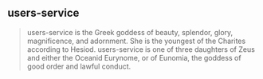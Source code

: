 ## users-service

> users-service is the Greek goddess of beauty, splendor, glory, magnificence, and adornment. She is the youngest of the Charites according to Hesiod. users-service is one of three daughters of Zeus and either the Oceanid Eurynome, or of Eunomia, the goddess of good order and lawful conduct.

